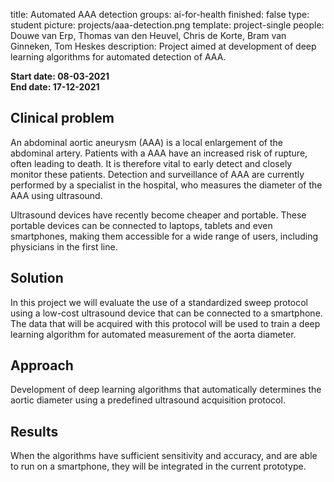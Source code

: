title: Automated AAA detection
groups: ai-for-health 
finished: false
type: student
picture: projects/aaa-detection.png
template: project-single
people: Douwe van Erp, Thomas van den Heuvel, Chris de Korte, Bram van Ginneken, Tom Heskes
description: Project aimed at development of deep learning algorithms for automated detection of AAA.

**Start date: 08-03-2021** <br>
**End date: 17-12-2021**

## Clinical problem
An abdominal aortic aneurysm (AAA) is a local enlargement of the abdominal artery. Patients with a AAA have an increased risk of rupture, often leading to death. It is therefore vital to early detect and closely monitor these patients. Detection and surveillance of AAA are currently performed by a specialist in the hospital, who measures the diameter of the AAA using ultrasound. 

Ultrasound devices have recently become cheaper and portable. These portable devices can be connected to laptops, tablets and even smartphones, making them accessible for a wide range of users, including physicians in the first line. 

## Solution
In this project we will evaluate the use of a standardized sweep protocol using a low-cost ultrasound device that can be connected to a smartphone. The data that will be acquired with this protocol will be used to train a deep learning algorithm for automated measurement of the aorta diameter.

## Approach
Development of deep learning algorithms that automatically determines the aortic diameter using a predefined ultrasound acquisition protocol.

## Results
When the algorithms have sufficient sensitivity and accuracy, and are able to run on a smartphone, they will be integrated in the current prototype.
